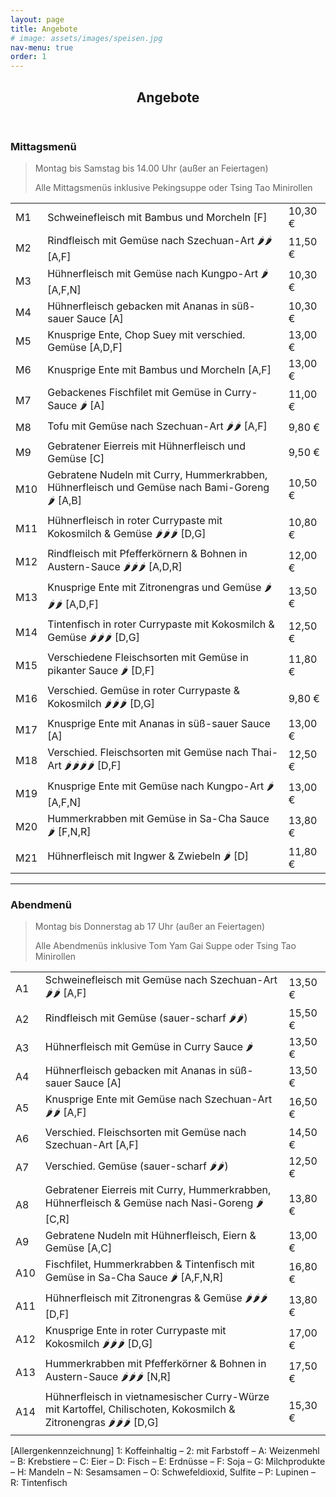 ```yaml
---
layout: page
title: Angebote
# image: assets/images/speisen.jpg
nav-menu: true
order: 1
---
```


<div id="main" class="alt">
  <section id="one">
    <div class="inner">
      <header class="major">
        <h1>Angebote</h1>
      </header>
      <h3>Mittagsmenü</h3>
      <blockquote>
        <p>Montag bis Samstag bis 14.00 Uhr (außer an Feiertagen)</p>
        <p>Alle Mittagsmenüs inklusive Pekingsuppe oder Tsing Tao Minirollen</p>
      </blockquote>
      <div class="table-wrapper">
        <table>
          <tbody>
            <tr>
              <td>M1</td>
              <td>Schweinefleisch mit Bambus und Morcheln [F]</td>
              <td>10,30 €</td>
            </tr>
            <tr>
              <td>M2</td>
              <td>Rindfleisch mit Gemüse nach Szechuan-Art 🌶🌶 [A,F]</td>
              <td>11,50 €</td>
            </tr>
            <tr>
              <td>M3</td>
              <td>Hühnerfleisch mit Gemüse nach Kungpo-Art 🌶 [A,F,N]</td>
              <td>10,30 €</td>
            </tr>
            <tr>
              <td>M4</td>
              <td>Hühnerfleisch gebacken mit Ananas in süß-sauer Sauce [A]</td>
              <td>10,30 €</td>
            </tr>
            <tr>
              <td>M5</td>
              <td>Knusprige Ente, Chop Suey mit verschied. Gemüse [A,D,F]</td>
              <td>13,00 €</td>
            </tr>
            <tr>
              <td>M6</td>
              <td>Knusprige Ente mit Bambus und Morcheln [A,F]</td>
              <td>13,00 €</td>
            </tr>
            <tr>
              <td>M7</td>
              <td>Gebackenes Fischfilet mit Gemüse in Curry-Sauce 🌶 [A]</td>
              <td>11,00 €</td>
            </tr>
            <tr>
              <td>M8</td>
              <td>Tofu mit Gemüse nach Szechuan-Art 🌶🌶 [A,F]</td>
              <td>9,80 €</td>
            </tr>
            <tr>
              <td>M9</td>
              <td>Gebratener Eierreis mit Hühnerfleisch und Gemüse [C]</td>
              <td>9,50 €</td>
            </tr>
            <tr>
              <td>M10</td>
              <td>Gebratene Nudeln mit Curry, Hummerkrabben, Hühnerfleisch und Gemüse nach Bami-Goreng 🌶 [A,B]</td>
              <td>10,50 €</td>
            </tr>
            <tr>
              <td>M11</td>
              <td>Hühnerfleisch in roter Currypaste mit Kokosmilch & Gemüse 🌶🌶🌶 [D,G]</td>
              <td>10,80 €</td>
            </tr>
            <tr>
              <td>M12</td>
              <td>Rindfleisch mit Pfefferkörnern & Bohnen in Austern-Sauce  🌶🌶🌶 [A,D,R]</td>
              <td>12,00 €</td>
            </tr>
            <tr>
              <td>M13</td>
              <td>Knusprige Ente mit Zitronengras und Gemüse 🌶🌶🌶 [A,D,F]</td>
              <td>13,50 €</td>
            </tr>
            <tr>
              <td>M14</td>
              <td>Tintenfisch in roter Currypaste mit Kokosmilch & Gemüse 🌶🌶🌶 [D,G]</td>
              <td>12,50 €</td>
            </tr>
            <tr>
              <td>M15</td>
              <td>Verschiedene Fleischsorten mit Gemüse in pikanter Sauce 🌶 [D,F]</td>
              <td>11,80 €</td>
            </tr>
            <tr>
              <td>M16</td>
              <td>Verschied. Gemüse in roter Currypaste & Kokosmilch 🌶🌶🌶 [D,G]</td>
              <td>9,80 €</td>
            </tr>
            <tr>
              <td>M17</td>
              <td>Knusprige Ente mit Ananas in süß-sauer Sauce [A]</td>
              <td>13,00 €</td>
            </tr>
            <tr>
              <td>M18</td>
              <td>Verschied. Fleischsorten mit Gemüse nach Thai-Art 🌶🌶🌶🌶 [D,F]</td>
              <td>12,50 €</td>
            </tr>
            <tr>
              <td>M19</td>
              <td>Knusprige Ente mit Gemüse nach Kungpo-Art 🌶 [A,F,N]</td>
              <td>13,00 €</td>
            </tr>
            <tr>
              <td>M20</td>
              <td>Hummerkrabben mit Gemüse in Sa-Cha Sauce 🌶 [F,N,R]</td>
              <td>13,80 €</td>
            </tr>
            <tr>
              <td>M21</td>
              <td>Hühnerfleisch mit Ingwer & Zwiebeln 🌶 [D]</td>
              <td>11,80 €</td>
            </tr>
          </tbody>
        </table>
      </div>
      <hr class="major" />
      <h3>Abendmenü</h3>
      <blockquote>
        <p>Montag bis Donnerstag ab 17 Uhr (außer an Feiertagen)</p>
        <p>Alle Abendmenüs inklusive Tom Yam Gai Suppe oder Tsing Tao Minirollen</p>
      </blockquote>
      <div class="table-wrapper">
        <table>
          <tbody>
            <tr>
              <td>A1</td>
              <td>Schweinefleisch mit Gemüse nach Szechuan-Art 🌶🌶 [A,F]</td>
              <td>13,50 €</td>
            </tr>
            <tr>
              <td>A2</td>
              <td>Rindfleisch mit Gemüse (sauer-scharf 🌶🌶)</td>
              <td>15,50 €</td>
            </tr>
            <tr>
              <td>A3</td>
              <td>Hühnerfleisch mit Gemüse in Curry Sauce 🌶</td>
              <td>13,50 €</td>
            </tr>
            <tr>
              <td>A4</td>
              <td>Hühnerfleisch gebacken mit Ananas in süß-sauer Sauce [A]</td>
              <td>13,50 €</td>
            </tr>
            <tr>
              <td>A5</td>
              <td>Knusprige Ente mit Gemüse nach Szechuan-Art 🌶🌶 [A,F]</td>
              <td>16,50 €</td>
            </tr>
            <tr>
              <td>A6</td>
              <td>Verschied. Fleischsorten mit Gemüse nach Szechuan-Art [A,F]</td>
              <td>14,50 €</td>
            </tr>
            <tr>
              <td>A7</td>
              <td>Verschied. Gemüse (sauer-scharf 🌶🌶)</td>
              <td>12,50 €</td>
            </tr>
            <tr>
              <td>A8</td>
              <td>Gebratener Eierreis mit Curry, Hummerkrabben, Hühnerfleisch & Gemüse nach Nasi-Goreng 🌶 [C,R]</td>
              <td>13,80 €</td>
            </tr>
            <tr>
              <td>A9</td>
              <td>Gebratene Nudeln mit Hühnerfleisch, Eiern & Gemüse [A,C]</td>
              <td>13,00 €</td>
            </tr>
            <tr>
              <td>A10</td>
              <td>Fischfilet, Hummerkrabben & Tintenfisch mit Gemüse in Sa-Cha Sauce 🌶 [A,F,N,R]</td>
              <td>16,80 €</td>
            </tr>
            <tr>
              <td>A11</td>
              <td>Hühnerfleisch mit Zitronengras & Gemüse 🌶🌶🌶 [D,F]</td>
              <td>13,80 €</td>
            </tr>
            <tr>
              <td>A12</td>
              <td>Knusprige Ente in roter Currypaste mit Kokosmilch 🌶🌶🌶 [D,G]</td>
              <td>17,00 €</td>
            </tr>
            <tr>
              <td>A13</td>
              <td>Hummerkrabben mit Pfefferkörner & Bohnen in Austern-Sauce 🌶🌶🌶 [N,R]</td>
              <td>17,50 €</td>
            </tr>
            <tr>
              <td>A14</td>
              <td>Hühnerfleisch in vietnamesischer Curry-Würze mit Kartoffel, Chilischoten, Kokosmilch & Zitronengras 🌶🌶🌶 [D,G]</td>
              <td>15,30 €</td>
            </tr>
          </tbody>
        </table>
      </div>
    </div>
    <footer class="major">
      <div class="box">
        [Allergenkennzeichnung] 1: Koffeinhaltig – 2: mit Farbstoff – A: Weizenmehl – B: Krebstiere – C: Eier – D: Fisch – E: Erdnüsse – F: Soja – G: Milchprodukte – H: Mandeln – N: Sesamsamen – O: Schwefeldioxid, Sulfite – P: Lupinen – R: Tintenfisch
      </div>
    </footer>
  </section>
</div>

